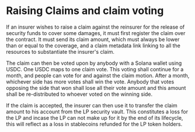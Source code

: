 # Raising Claims and claim voting

If an insurer wishes to raise a claim against the reinsurer for the release of security funds to cover some damages, it must first register the claim over the contract. It must send its claim amount, which must always be lower than or equal to the coverage, and a claim metadata link linking to all the resources to substantiate the insurer's claim.

The claim can then be voted upon by anybody with a Solana wallet using USDC. One USDC maps to one claim vote. This voting shall continue for a month, and people can vote for and against the claim motion. After a month, whichever side has more votes shall win the vote. Anybody that votes opposing the side that won shall lose all their vote amount and this amount shall be re-distributed to whoever voted on the winning side.

If the claim is accepted, the insurer can then use it to transfer the claim amount to his account from the LP security vault. This constitutes a loss for the LP and incase the LP can not make up for it by the end of its lifecycle, this will reflect as a loss in stablecoins refunded for the LP token holders.
